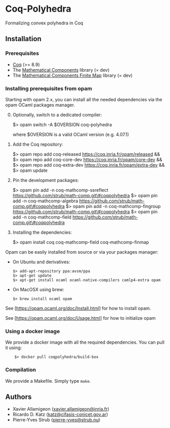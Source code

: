 # Coq-Polyhedra

Formalizing convex polyhedra in Coq

## Installation

### Prerequisites

* [Coq](https://coq.inria.fr) (>= 8.9)
* The [Mathematical Components](https://github.com/math-comp/math-comp) library (= dev)
* The [Mathematical Components Finite Map](https://github.com/math-comp/finmap) library (= dev)

### Installing prerequisites from opam

Starting with opam 2.x, you can install all the needed dependencies
via the opam OCaml packages manager.

  0. Optionally, switch to a dedicated compiler:

        $> opam switch -A $OVERSION coq-polyhedra

     where $OVERSION is a valid OCaml version (e.g. 4.07.1)

  1. Add the Coq repository:

	    $> opam repo add coq-released https://coq.inria.fr/opam/released && \
	    $> opam repo add coq-core-dev https://coq.inria.fr/opam/core-dev && \
	    $> opam repo add coq-extra-dev https://coq.inria.fr/opam/extra-dev && \
        $> opam update

  2. Pin the development packages:
  
        $> opam pin add -n coq-mathcomp-ssreflect https://github.com/strub/math-comp.git\#coqpolyhedra
        $> opam pin add -n coq-mathcomp-algebra   https://github.com/strub/math-comp.git\#coqpolyhedra
        $> opam pin add -n coq-mathcomp-fingroup  https://github.com/strub/math-comp.git\#coqpolyhedra
        $> opam pin add -n coq-mathcomp-field     https://github.com/strub/math-comp.git\#coqpolyhedra

  3. Installing the dependencies:

        $> opam install coq coq-mathcomp-field coq-mathcomp-finmap

Opam can be easily installed from source or via your packages manager:

  * On Ubuntu and derivatives:
  
        $> add-apt-repository ppa:avsm/ppa
        $> apt-get update
        $> apt-get install ocaml ocaml-native-compilers camlp4-extra opam
        
  * On MacOSX using brew:

        $> brew install ocaml opam

See [https://opam.ocaml.org/doc/Install.html] for how to install opam.

See [https://opam.ocaml.org/doc/Usage.html] for how to initialize opam

### Using a docker image

We provide a docker image with all the required dependencies. You can pull it using:

        $> docker pull coqpolyhedra/build-box

### Compilation

We provide a Makefile. Simply type `make`.

## Authors

* Xavier Allamigeon (<xavier.allamigeon@inria.fr>)
* Ricardo D. Katz (<katz@cifasis-conicet.gov.ar>)
* Pierre-Yves Strub (<pierre-yves@strub.nu>)
